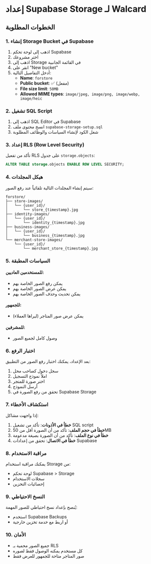 # إعداد Supabase Storage لـ Walcard

## الخطوات المطلوبة

### 1. إنشاء Storage Bucket في Supabase

1. اذهب إلى لوحة تحكم Supabase
2. اختر مشروعك
3. اذهب إلى Storage في القائمة الجانبية
4. انقر على "New bucket"
5. أدخل التفاصيل التالية:
   - **Name**: `forstore`
   - **Public bucket**: ✅ (مفعل)
   - **File size limit**: `50MB`
   - **Allowed MIME types**: `image/jpeg, image/png, image/webp, image/heic`

### 2. تشغيل SQL Script

1. اذهب إلى SQL Editor في Supabase
2. انسخ محتوى ملف `supabase-storage-setup.sql`
3. شغل الكود لإنشاء السياسات والوظائف المطلوبة

### 3. إعداد RLS (Row Level Security)

تأكد من تفعيل RLS على جدول `storage.objects`:

```sql
ALTER TABLE storage.objects ENABLE ROW LEVEL SECURITY;
```

### 4. هيكل المجلدات

سيتم إنشاء المجلدات التالية تلقائياً عند رفع الصور:

```
forstore/
├── store-images/
│   └── {user_id}/
│       └── store_{timestamp}.jpg
├── identity-images/
│   └── {user_id}/
│       └── identity_{timestamp}.jpg
├── business-images/
│   └── {user_id}/
│       └── business_{timestamp}.jpg
└── merchant-store-images/
    └── {user_id}/
        └── merchant_store_{timestamp}.jpg
```

### 5. السياسات المطبقة

#### للمستخدمين العاديين:
- يمكن رفع الصور الخاصة بهم
- يمكن عرض الصور الخاصة بهم
- يمكن تحديث وحذف الصور الخاصة بهم

#### للجمهور:
- يمكن عرض صور المتاجر (ليراها العملاء)

#### للمشرفين:
- وصول كامل لجميع الصور

### 6. اختبار الرفع

بعد الإعداد، يمكنك اختبار رفع الصور من التطبيق:

1. سجل دخول كصاحب محل
2. املأ نموذج التسجيل
3. اختر صورة للمتجر
4. أرسل النموذج
5. تحقق من رفع الصورة في Supabase Storage

### 7. استكشاف الأخطاء

إذا واجهت مشاكل:

1. **خطأ في الأذونات**: تأكد من تشغيل SQL script
2. **خطأ في حجم الملف**: تأكد من أن الصورة أقل من 50MB
3. **خطأ في نوع الملف**: تأكد من أن الصورة بصيغة مدعومة
4. **خطأ في الاتصال**: تحقق من إعدادات Supabase

### 8. مراقبة الاستخدام

يمكنك مراقبة استخدام Storage من:
- لوحة تحكم Supabase > Storage
- سجلات الاستخدام
- إحصائيات التخزين

### 9. النسخ الاحتياطي

يُنصح بإعداد نسخ احتياطي للصور المهمة:
- استخدم Supabase Backups
- أو اربط مع خدمة تخزين خارجية

### 10. الأمان

- جميع الصور محمية بـ RLS
- كل مستخدم يمكنه الوصول فقط لصوره
- صور المتاجر متاحة للجمهور للعرض فقط 